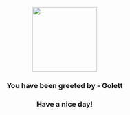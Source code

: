 <p align="center">
            <img src="https://raw.githubusercontent.com/PokeAPI/sprites/master/sprites/pokemon/622.png" width="150" height="150">
          </p>
          <h3 align="center">You have been greeted by - <b>Golett</b></h3>
          <h3 align="center">Have a nice day!</h3>
        